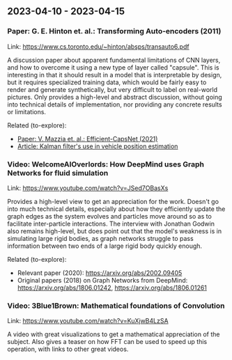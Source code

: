 ## 2023-04-10 - 2023-04-15

### Paper: G. E. Hinton et. al.: Transforming Auto-encoders (2011)

Link: <https://www.cs.toronto.edu/~hinton/absps/transauto6.pdf>

A discussion paper about apparent fundamental limitations of CNN layers, and how to overcome it using a new type of layer called "capsule".
This is interesting in that it should result in a model that is interpretable by design, but it requires specialized training data, which would be fairly easy to render and generate synthetically, but very difficult to label on real-world pictures.
Only provides a high-level and abstract discussion, without going into technical details of implementation, nor providing any concrete results or limitations.

Related (to-explore):
- [Paper: V. Mazzia et. al.: Efficient-CapsNet (2021)](https://www.nature.com/articles/s41598-021-93977-0)
- [Article: Kalman filter's use in vehicle position estimation](https://towardsdatascience.com/kalman-filter-ddf67597f35e)

### Video: WelcomeAIOverlords: How DeepMind uses Graph Networks for fluid simulation

Link: <https://www.youtube.com/watch?v=JSed7OBasXs>

Provides a high-level view to get an appreciation for the work.
Doesn't go into much technical details, especially about how they efficiently update the graph edges as the system evolves and particles move around so as to facilitate inter-particle interactions.
The interview with Jonathan Godwin also remains high-level, but does point out that the model's weakness is in simulating large rigid bodies, as graph networks struggle to pass information between two ends of a large rigid body quickly enough.

Related (to-explore):
- Relevant paper (2020): <https://arxiv.org/abs/2002.09405>
- Original papers (2018) on Graph Networks from DeepMind: <https://arxiv.org/abs/1806.01242>, <https://arxiv.org/abs/1806.01261>

### Video: 3Blue1Brown: Mathematical foundations of Convolution

Link: <https://www.youtube.com/watch?v=KuXjwB4LzSA>

A video with great visualizations to get a mathematical appreciation of the subject.
Also gives a teaser on how FFT can be used to speed up this operation, with links to other great videos.
